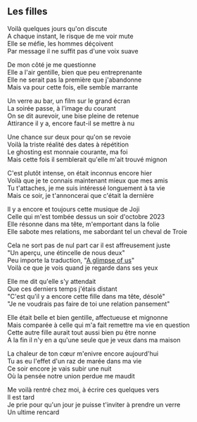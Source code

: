 ## Les filles

Voilà quelques jours qu'on discute  
A chaque instant, le risque de me voir mute  
Elle se méfie, les hommes déçoivent  
Par message il ne suffit pas d'une voix suave  
  
De mon côté je me questionne  
Elle a l'air gentille, bien que peu entreprenante   
Elle ne serait pas la première que j'abandonne  
Mais va pour cette fois, elle semble marrante  
  
Un verre au bar, un film sur le grand écran  
La soirée passe, à l'image du courant  
On se dit aurevoir, une bise pleine de retenue  
Attirance il y a, encore faut-il se mettre à nu  
  
Une chance sur deux pour qu'on se revoie  
Voilà la triste réalité des dates à répétition  
Le ghosting est monnaie courante, ma foi  
Mais cette fois il semblerait qu'elle m'ait trouvé mignon  
  
C'est plutôt intense, on était inconnus encore hier  
Voilà que je te connais maintenant mieux que mes amis  
Tu t'attaches, je me suis intéressé longuement à ta vie  
Mais ce soir, je t'annoncerai que c'était la dernière  
  
Il y a encore et toujours cette musique de Joji  
Celle qui m'est tombée dessus un soir d'octobre 2023  
Elle résonne dans ma tête, m'emportant dans la folie  
Elle sabote mes relations, me sabordant tel un cheval de Troie  
  
Cela ne sort pas de nul part car il est affreusement juste  
"Un aperçu, une étincelle de nous deux"  
Peu importe la traduction, "[A glimpse of us](https://www.youtube.com/watch?v=FvOpPeKSf_4)"  
Voilà ce que je vois quand je regarde dans ses yeux  

Elle me dit qu'elle s'y attendait  
Que ces derniers temps j'étais distant  
"C'est qu'il y a encore cette fille dans ma tête, désolé"  
"Je ne voudrais pas faire de toi une relation pansement"  
  
Elle était belle et bien gentille, affectueuse et mignonne  
Mais comparée à celle qui m'a fait remettre ma vie en question  
Cette autre fille aurait tout aussi bien pu être nonne  
A la fin il n'y en a qu'une seule que je veux dans ma maison  
  
La chaleur de ton cœur m'enivre encore aujourd'hui  
Tu as eu l'effet d'un raz de marée dans ma vie  
Ce soir encore je vais subir une nuit  
Où la pensée notre union perdue me maudit  
  
Me voilà rentré chez moi, à écrire ces quelques vers  
Il est tard  
Je prie pour qu'un jour je puisse t'inviter à prendre un verre  
Un ultime rencard  
